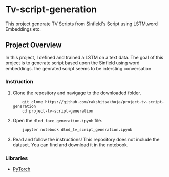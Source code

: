 # Tv-script-generation
This project generate TV Scripts from Sinfield's Script using LSTM,word Embeddings etc.
## Project Overview

In this project, I defined and trained a LSTM on a text data. The goal of this project is to generate script based upon the Sinfield using word embeddings.The genrated script seems to be intersting conversation


### Instruction

1. Clone the repository and navigage to the downloaded folder.
	```
		git clone https://github.com/rakshitsakhuja/project-tv-script-generation
		cd project-tv-script-generation
	```
2. Open the `dlnd_face_generation.ipynb` file.
	```
		jupyter notebook dlnd_tv_script_generation.ipynb
	```
3. Read and follow the instructions! This repository does not include the dataset. You can find and download it in the notebook.

### Libraries

- [PyTorch](https://pytorch.org)

